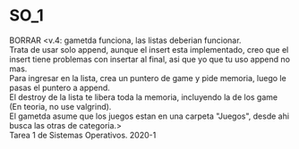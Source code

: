 # SO_1
BORRAR <v.4: gametda funciona, las listas deberian funcionar. <br /> Trata de usar solo append, aunque el insert esta implementado, creo que el
 insert tiene problemas con insertar al final, asi que yo que tu uso append no mas.
 <br />Para ingresar en la lista, crea un puntero de game y pide memoria, luego le pasas el puntero a append.<br />
 El destroy de la lista te libera toda la memoria, incluyendo la de los game (En teoria, no use valgrind).<br />
 El gametda asume que los juegos estan en una carpeta "Juegos", desde ahi busca las otras de categoria.> <br />
Tarea 1 de Sistemas Operativos. 2020-1
